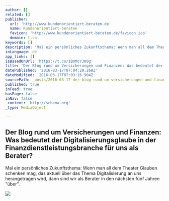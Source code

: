 ```yaml
---
author: []
related: []
publisher:
  url: 'http://www.kundenorientiert-beraten.de'
  name: Kundenorientiert-beraten
  favicon: 'http://www.kundenorientiert-beraten.de/favicon.ico'
  domain: t.co
keywords: []
description: 'Mal ein persönliches Zukunftsthema: Wenn man all dem Theater Glauben schenken mag, das aktuell über das Thema Digitalisierung an uns herangetragen wird, dann sind wir als Berater in den nächsten fünf Jahren "über".'
inLanguage: de
app_links: []
isBasedOnUrl: 'https://t.co/1BUMcYJK0g'
title: 'Der Blog rund um Versicherungen und Finanzen: Was bedeutet der Digitalisierungsglaube in der Finanzdienstleistungsbranche für uns als Berater?'
datePublished: '2016-03-17T07:04:29.268Z'
dateModified: '2016-03-17T07:03:16.904Z'
sourcePath: _posts/2016-03-17-der-blog-rund-um-versicherungen-und-finanzen-was-bedeutet-d.md
published: true
inFeed: true
hasPage: false
inNav: false
_context: 'http://schema.org'
_type: MediaObject

---
```

<article style=""><h1>Der Blog rund um Versicherungen und Finanzen: Was bedeutet der Digitalisierungsglaube in der Finanzdienstleistungsbranche für uns als Berater?</h1><p>Mal ein persönliches Zukunftsthema: Wenn man all dem Theater Glauben schenken mag, das aktuell über das Thema Digitalisierung an uns herangetragen wird, dann sind wir als Berater in den nächsten fünf Jahren "über".</p><img src="https://4.bp.blogspot.com/-SM94f5K3tOQ/VuEbimzhohI/AAAAAAAAExI/7q-rSUnGgN8/w1200-h630-p-nu/Digitalisierung.png" /></article>